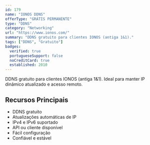 ```yaml
---
id: 179
name: "IONOS DDNS"
offerType: "GRÁTIS PERMANENTE"
type: "DDNS"
category: "Networking"
url: "https://www.ionos.com/"
summary: "DDNS gratuito para clientes IONOS (antiga 1&1)."
tags: ["DDNS", "Gratuito"]
badges:
  verified: true
  portugueseSupport: false
  noCreditCard: true
  established: 2010
---
```


DDNS gratuito para clientes IONOS (antiga 1&1). Ideal para manter IP dinâmico atualizado e acesso remoto.

## Recursos Principais

- DDNS gratuito
- Atualizações automáticas de IP
- IPv4 e IPv6 suportado
- API ou cliente disponível
- Fácil configuração
- Confiável e estável
